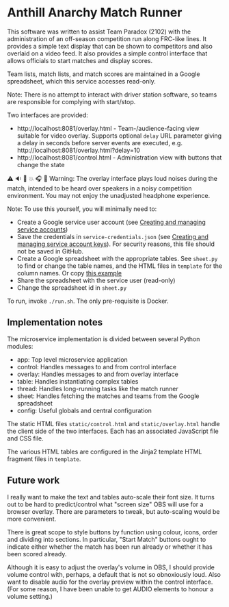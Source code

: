 # Anthill Anarchy Match Runner

This software was written to assist Team Paradox (2102) with the administration of an off-season competition run along FRC-like lines.  It provides a simple text display that can be shown to competitors and also overlaid on a video feed.  It also provides a simple control interface that allows officials to start matches and display scores.

Team lists, match lists, and match scores are maintained in a Google spreadsheet, which this service accesses read-only.

Note: There is no attempt to interact with driver station software, so teams are responsible for complying with start/stop.

Two interfaces are provided:
* http://localhost:8081/overlay.html - Team-/audience-facing view suitable for video overlay.  Supports optional `delay` URL parameter giving a delay in seconds before server events are executed, e.g. http://localhost:8081/overlay.html?delay=10
* http://localhost:8081/control.html - Administration view with buttons that change the state

:warning: :sound: :mega: :boom: :headphones: :hear_no_evil: Warning: The overlay interface plays loud noises during the match, intended to be heard over speakers in a noisy competition environment.  You may not enjoy the unadjusted headphone experience.  

Note: To use this yourself, you will minimally need to:
* Create a Google service user account (see [Creating and managing service accounts](https://cloud.google.com/iam/docs/creating-managing-service-accounts))
* Save the credentials in `service-credentials.json` (see [Creating and managing service account keys](https://cloud.google.com/iam/docs/creating-managing-service-account-keys)).  For security reasons, this file should not be saved in GitHub.
* Create a Google spreadsheet with the appropriate tables.  See `sheet.py` to find or change the table names, and the HTML files in `template` for the column names.  Or copy [this example](https://docs.google.com/spreadsheets/d/1BNnA14cs9spTda4PTTuU-bUsmUI4uJ3H_fQOJnVx3xQ/edit?usp=sharing)
* Share the spreadsheet with the service user (read-only)
* Change the spreadsheet id in `sheet.py`

To run, invoke `./run.sh`.  The only pre-requisite is Docker.

## Implementation notes

The microservice implementation is divided between several Python modules:
* app: Top level microservice application
* control: Handles messages to and from control interface
* overlay: Handles messages to and from overlay interface
* table: Handles instantiating complex tables
* thread: Handles long-running tasks like the match runner
* sheet: Handles fetching the matches and teams from the Google spreadsheet
* config: Useful globals and central configuration

The static HTML files `static/control.html` and `static/overlay.html` handle the client side of the two interfaces.  Each has an associated JavaScript file and CSS file.

The various HTML tables are configured in the Jinja2 template HTML fragment files in `template`.

## Future work

I really want to make the text and tables auto-scale their font size.  It turns out to be hard to predict/control what "screen size" OBS will use for a browser overlay.  There are parameters to tweak, but auto-scaling would be more convenient.

There is great scope to style buttons by function using colour, icons, order and dividing into sections.  In particular, "Start Match" buttons ought to indicate either whether the match has been run already or whether it has been scored already.

Although it is easy to adjust the overlay's volume in OBS, I should provide volume control with, perhaps, a default that is not so obnoxiously loud.  Also want to disable audio for the overlay preview within the control interface.  (For some reason, I have been unable to get AUDIO elements to honour a volume setting.)